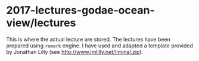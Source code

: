 # 2017-lectures-godae-ocean-view/lectures

This is where the actual lecture are stored. The lectures have been prepared using ```remark``` engine. 
I have used and adapted a template provided by Jonathan Lilly (see http://www.jmlilly.net/liminal.zip).

